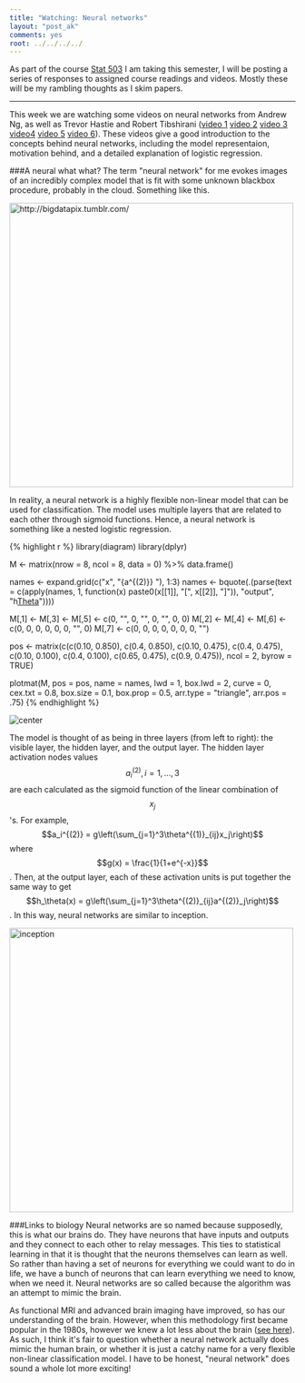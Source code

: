 ```yaml
---
title: "Watching: Neural networks"
layout: "post_ak"
comments: yes
root: ../../../../
---
```


As part of the course [Stat 503](http://streaming.stat.iastate.edu/~dicook/EDA.and.datamining/) I am taking this semester, I will be posting a series of responses to assigned course readings and videos. Mostly these will be my rambling thoughts as I skim papers.

****

This week we are watching some videos on neural networks from Andrew Ng, as well as Trevor Hastie and Robert Tibshirani ([video 1](https://class.coursera.org/ml-005/lecture/43) [video 2](https://class.coursera.org/ml-005/lecture/44) [video 3](https://class.coursera.org/ml-005/lecture/45) [video4](https://class.coursera.org/ml-005/lecture/46) [video 5](https://www.youtube.com/watch?v=31Q5FGRnxt4) [video 6](https://www.youtube.com/watch?v=MpX8rVv_u4E)). These videos give a good introduction to the concepts behind neural networks, including the model representaion, motivation behind, and a detailed explanation of logistic regression.

###A neural what what?
The term "neural network" for me evokes images of an incredibly complex model that is fit with some unknown blackbox procedure, probably in the cloud. Something like this.

<img src="{{ page.root }}images/blog/2015-02-03-Neural-networks/big_data.jpg" alt="http://bigdatapix.tumblr.com/" style="width: 500px;"/>

In reality, a neural network is a highly flexible non-linear model that can be used for classification. The model uses multiple layers that are related to each other through sigmoid functions. Hence, a neural network is something like a nested logistic regression.


{% highlight r %}
library(diagram)
library(dplyr)

M <- matrix(nrow = 8, ncol = 8, data = 0) %>% data.frame()

names <- expand.grid(c("x", "{a^{(2)}} "), 1:3)
names <-  bquote(.(parse(text = c(apply(names, 1, function(x) paste0(x[[1]], "[", x[[2]], "]")), "output", "h[Theta](x)"))))

M[,1] <- M[,3] <- M[,5] <- c(0, "", 0, "", 0, "", 0, 0)
M[,2] <- M[,4] <- M[,6] <- c(0, 0, 0, 0, 0, 0, "", 0)
M[,7] <- c(0, 0, 0, 0, 0, 0, 0, "")

pos <- matrix(c(c(0.10, 0.850),
                c(0.4, 0.850),
                c(0.10, 0.475),
                c(0.4, 0.475),
                c(0.10, 0.100),
                c(0.4, 0.100),
                c(0.65, 0.475),
                c(0.9, 0.475)), ncol = 2, byrow = TRUE)

plotmat(M, pos = pos, name = names, lwd = 1, box.lwd = 2, 
        curve = 0, cex.txt = 0.8, box.size = 0.1,
        box.prop = 0.5, arr.type = "triangle", arr.pos = .75)
{% endhighlight %}

![center](../../../../../images/blog/2015-02-03-Neural-networks/unnamed-chunk-1-1.png) 

The model is thought of as being in three layers (from left to right): the visible layer, the hidden layer, and the output layer. The hidden layer activation nodes values $$a_i^{(2)}, i =1,\dots,3$$ are each calculated as the sigmoid function of the linear combination of $$x_j$$'s. For example, $$a_i^{(2)} = g\left(\sum_{j=1}^3\theta^{(1)}_{ij}x_j\right)$$ where $$g(x) = \frac{1}{1+e^{-x}}$$. Then, at the output layer, each of these activation units is put together the same way to get $$h_\theta(x) = g\left(\sum_{j=1}^3\theta^{(2)}_{ij}a^{(2)}_j\right)$$. In this way, neural networks are similar to inception.

<img src="{{ page.root }}images/blog/2015-02-03-Neural-networks/inception_meme.png" alt="inception" style="width: 500px;"/>

###Links to biology
Neural networks are so named because supposedly, this is what our brains do. They have neurons that have inputs and outputs and they connect to each other to relay messages. This ties to statistical learning in that it is thought that the neurons themselves can learn as well. So rather than having a set of neurons for everything we could want to do in life, we have a bunch of neurons that can learn everything we need to know, when we need it. Neural networks are so called because the algorithm was an attempt to mimic the brain.

As functional MRI and advanced brain imaging have improved, so has our understanding of the brain. However, when this methodology first became popular in the 1980s, however we knew a lot less about the brain ([see here](http://www.pbs.org/wgbh/pages/frontline/shows/teenbrain/work/how.html)). As such, I think it's fair to question whether a neural network actually does mimic the human brain, or whether it is just a catchy name for a very flexible non-linear classification model. I have to be honest, "neural network" does sound a whole lot more exciting!


